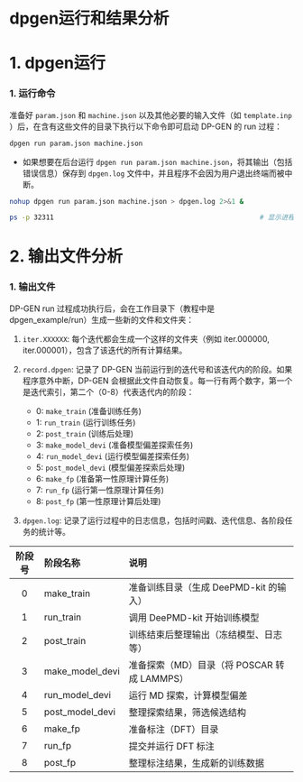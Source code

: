 # dpgen运行和结果分析

# 1. dpgen运行

### 1. 运行命令

准备好 `param.json` 和 `machine.json` 以及其他必要的输入文件（如 `template.inp` ）后，在含有这些文件的目录下执行以下命令即可启动 DP-GEN 的 run 过程：

```sh
dpgen run param.json machine.json
```

- 如果想要在后台运行 `dpgen run param.json machine.json`，将其输出（包括错误信息）保存到 `dpgen.log` 文件中，并且程序不会因为用户退出终端而被中断。

```sh
nohup dpgen run param.json machine.json > dpgen.log 2>&1 &

ps -p 32311                                                   # 显示进程号为 32311 的进程的相关信息（如进程状态、CPU 占用、内存占用、命令行等）。
```



# 2. 输出文件分析

### 1. 输出文件

DP-GEN run 过程成功执行后，会在工作目录下（教程中是 dpgen_example/run）生成一些新的文件和文件夹：

1. `iter.XXXXXX`: 每个迭代都会生成一个这样的文件夹（例如 iter.000000, iter.000001），包含了该迭代的所有计算结果。

2. `record.dpgen`: 记录了 DP-GEN 当前运行到的迭代号和该迭代内的阶段。如果程序意外中断，DP-GEN 会根据此文件自动恢复。每一行有两个数字，第一个是迭代索引，第二个（0-8）代表迭代内的阶段：
   - 0: `make_train` (准备训练任务)
   - 1: `run_train` (运行训练任务)
   - 2: `post_train` (训练后处理)
   - 3: `make_model_devi` (准备模型偏差探索任务)
   - 4: `run_model_devi` (运行模型偏差探索任务)
   - 5: `post_model_devi` (模型偏差探索后处理)
   - 6: `make_fp` (准备第一性原理计算任务)
   - 7: `run_fp` (运行第一性原理计算任务)
   - 8: `post_fp` (第一性原理计算后处理)

3. `dpgen.log`: 记录了运行过程中的日志信息，包括时间戳、迭代信息、各阶段任务的统计等。


<div align="center">

| 阶段号 | 阶段名称              | 说明                             |
| :----: | :------------------- | :------------------------------ |
|   0    | make\_train          | 准备训练目录（生成 DeePMD-kit 的输入）      |
|   1    | run\_train           | 调用 DeePMD-kit 开始训练模型           |
|   2    | post\_train          | 训练结束后整理输出（冻结模型、日志等）        |
|   3    | make\_model\_devi    | 准备探索（MD）目录（将 POSCAR 转成 LAMMPS） |
|   4    | run\_model\_devi     | 运行 MD 探索，计算模型偏差                |
|   5    | post\_model\_devi    | 整理探索结果，筛选候选结构                  |
|   6    | make\_fp             | 准备标注（DFT）目录                    |
|   7    | run\_fp              | 提交并运行 DFT 标注                   |
|   8    | post\_fp             | 整理标注结果，生成新的训练数据              |

</div>














